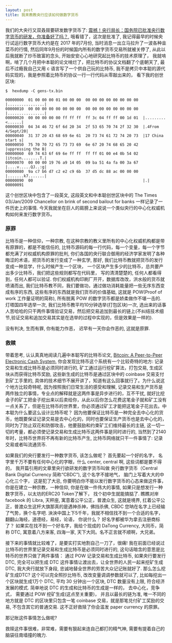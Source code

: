 ```yaml
---
layout: post
title: 我来教教央行应该如何做数字货币
---
```


我们的大央行又双叒叕要研发数字货币了: [震撼！央行局长：国务院已批准央行数字货币的研发，你准备好了吗？](https://mp.weixin.qq.com/s/cuDQyztLOyCNEiJGq4rdqw), 哦看错了，这次是批准了, 我记得最早的时候央行试运行数字货币大约是在 2017 年的7月份, 当时消息一出立马拉升了一波各种韭菜币的行情, 然后同年9月份的时候国内所有的数字货币交易所就被关停了, 从此以后我就断了炒币致富的念头, 开始安安心心地研究起比特币的技术原理了， 我就啃啊，啃了几个月把中本聪的论文啃烂了，把比特币的协议文档翻了个底朝天了, 最后不过瘾我自己又用 c 语言写了一个供自己玩的比特币, 我不是拷贝中本聪的源代码实现的，我是参照着比特币的协议一行一行代码从零敲出来的， 看下我的创世区块:

```
$  hexdump -C gens-tx.bin

00000000  01 00 00 00 01 00 00 00  00 00 00 00 00 00 00 00  |................|
00000010  00 00 00 00 00 00 00 00  00 00 00 00 00 00 00 00  |................|
00000020  00 00 00 00 00 ff ff ff  ff 3c 04 ff ff 00 1d 01  |.........<......|
00000030  04 34 46 72 6f 6d 20 34  2f 53 65 70 74 2f 32 30  |.4From 4/Sept/20|
00000040  31 37 20 43 68 69 6e 61  20 73 74 61 72 74 20 73  |17 China start s|
00000050  75 70 70 72 65 73 73 69  6e 67 20 74 68 65 20 42  |uppressing the B|
00000060  69 74 63 6f 69 6e ff ff  ff ff 01 00 e4 0b 54 02  |itcoin........T.|
00000070  00 00 00 19 76 a9 14 05  09 ba 51 4a fa 00 3a 67  |....v.....QJ..:g|
00000080  9a c7 b6 d7 c2 e2 c9 6b  37 d5 dc 88 ac 00 00 00  |.......k7.......|
00000090  00                                                |.|
00000091

```

这个创世区块中包含了一段英文, 这段英文和中本聪创世区块中的 The Times 03/Jan/2009 Chancellor on brink of second bailout for banks 一样记录了一件历史上的事情. 今天我就坐在巨人的肩膀上来说说一个类似央行的中心化权威机构如何来发行数字货币。

### 原罪

比特币是一种信仰，一种宗教, 在这种宗教的教义里所有的中心化权威机构都是带有原罪的，都是不能信任的, 比特币源码的每一行代码，每一个变量，每一个字节都充满了对权威机构原罪的批判, 你们各国的央行联合御用的经济学家发明了各种晦涩的术语，把货币的发行变成了一种玄学, 那好, 我们比特币教就把货币的发行变成一种显学，什么时候产生一个区块， 一个区块产生多少的比特币，总共要产出多少比特币，我们把这些规则都写在代码里， 写的清清楚楚的, 任何人都看得到，任何人都可以验证. 你们权威机构印刷厂开开，数据库改改，洪水般的货币就喷涌而出, 我们比特币教不同，我们要做功，通过做功消耗能量把一些无序东西变成有序的东西, 这些有序的东西就是我们货币的价值基础, 这就是 POW(Proof of work 工作量证明的简称), 所有脱离 POW 的数字货币都是娇柔做作不堪一击的. 灯塔国四年选举一次, 我们比特币教平均10分钟选举(打包区块)一次, 选出来的话事人苦哈哈的只干两件事情验证交易，然后把交易追加到最长的链上(不纠结技术细节,验证交易和追加交易其实是在选举的过程中实现的，但是效果是一样的). 

没有判决, 生而有罪, 你有能力作恶， 迟早有一天你会作恶的, 这就是原罪. 


### 救赎

带着思考, 认认真真地阅读几遍中本聪写的比特币论文, [Bitcoin: A Peer-to-Peer Electronic Cash System](https://bitcoin.org/bitcoin.pdf), 你会发现比特币这个系统有一个比较奇特的地方: 记录交易和生成比特币是必须同时进行的, 矿工通过运行挖矿算法，打包交易, 生成区块从而获得比特币奖励, 这些新生成的比特币是通过区块中的 coinbase 交易支付到矿工手里的, 具体的技术细节不展开讲了，知道有这么回事就行了。为什么说这个地方比较奇特呢, 因为按照我们日常生活的感受和理解, 记录交易和生产货币是两件独立的事情，专业点的解释就是这两件事是异步进行的，互不干扰, 就好比挖金子的矿工把金子挖出来以后卖给你，从此以后你怎么花费这笔金子就和矿工没有一点关系了，但是在比特币的世界里，你必须通过矿工才能把这笔金子花出去。中本聪为什么要这么设计比特币呢？ 因为他要保证比特币是一种完全去中心化的货币，他既要保证记录交易是去中心化的，同时也要保证生产货币也是去中心化的，同时为了防止双花和防御攻击，他要鼓励和约束矿工们维持最长的主链, 这一切一切的考量，都必须使记录交易和生成比特币这两件事是同时进行的, 当然到了2140年时，比特币世界将不再有新的比特币产生, 比特币网络就只干一件事情了: 记录交易或者叫流通货币. 


如果我们的央行要发行一种数字货币, 该怎么做呢？  首先要起一个好的名字， 名字里千万不要有任何中心化的字眼，什么 center, central 啊, 这些词都是要不得的， 我开篇引用的文章里央行欲研发的数字货币叫做 央行数字货币（Central Bank Digital Currency 简称“CBDC”), 这个名字不接地气， 脑门上写着大大的中心化三个字， 这是犯了大忌, 你要明白你不能以发行数字货币的心态来做这件事，你是在建立一种宗教，一种信仰, 你是在做一件伟大的事情, 如果只是想发行一种数字货币，以太坊的ERC20 Token了解下， 找个初中生就能搞掂了. 瞧瞧对岸 facebook 的 Libra, 天秤座, 寓意着公平公正，普渡众生, 这就是境界, 扛着公平公正，普渡众生这杆大旗那真的是遇神杀神，佛挡杀佛, CBDC 您呐在名字上已经输了气势，换个名字吧. 泱泱中国上下5千年，我就不相信找不到一个合适的名字，翻翻山海经，道德经，易经，论语， 你说什么？ 好名字都被华为拿去注册商标了？ 如果实在找不到一个好名字，我给个现成的 DaTong Currency, 大同币，简称 DTC, 寓意着八方来客, 四海一家, 天下大同。名不正言就不顺啊，大兄弟。

接下来的事情就比较难了，是要实打实地割自己一刀了，很痛! 我在前面已经说过比特币的世界里记录交易和生成比特币是必须同时进行的, 这句话暗含的意思是比特币的世界只做了两件事情： 通过 POW 记录交易和生成比特币, 如果央行要发行 DTC, 完全可以把生成 DTC 这件事情让渡出去，让全世界的人民一起来挖矿生成 DTC, 我大央行就放下身段, 忠诚地替全世界的劳苦大众记记账就好了. 那么怎么挖矿生成DTC? 这个可以完全照抄比特币, 改改变量调调参数就可以了, 比如每挖出一个区块就生成1万个 DTC, 平均 30 分钟出一个区块, DTC 数量没有上限, 符合经济发展的模式. 简单地说 DTC 的生成和比特币的生成是一样的， 去中心化，竞争式， 需要通过 POW 挖矿生成(这点至关重要)， 并且以最长的链为准, 唯一不同的地方就是 DTC 的区块里只包含一笔 coinbase 交易，就是那笔兑付矿工奖励的交易, 不包含其它的普通交易. 这不正好救赎了你会滥发 paper currency 的原罪。

那记账这件事情怎么做呢? 

救赎这件事很难，非常难，需要有狠起来连自己都打的精气神, 需要有提着自己的脑袋往南墙撞的魄力. 
